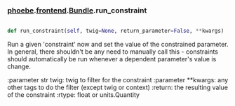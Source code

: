 ### [phoebe](phoebe.md).[frontend](phoebe.frontend.md).[Bundle](phoebe.frontend.Bundle.md).run_constraint

```py

def run_constraint(self, twig=None, return_parameter=False, **kwargs)

```



Run a given 'constraint' now and set the value of the constrained
parameter.  In general, there shouldn't be any need to manually
call this - constraints should automatically be run whenever a
dependent parameter's value is change.

:parameter str twig: twig to filter for the constraint
:parameter **kwargs: any other tags to do the filter
    (except twig or context)
:return: the resulting value of the constraint
:rtype: float or units.Quantity

